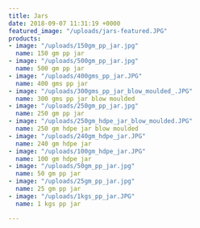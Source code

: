 ```yaml
---
title: Jars
date: 2018-09-07 11:31:19 +0000
featured_image: "/uploads/jars-featured.JPG"
products:
- image: "/uploads/150gm_pp_jar.jpg"
  name: 150 gm pp jar
- image: "/uploads/500gm_pp_jar.jpg"
  name: 500 gm pp jar
- image: "/uploads/400gms_pp_jar.JPG"
  name: 400 gms pp jar
- image: "/uploads/300gms_pp_jar_blow_moulded_.JPG"
  name: 300 gms pp jar blow moulded
- image: "/uploads/250gm_pp_jar.jpg"
  name: 250 gm pp jar
- image: "/uploads/250gm_hdpe_jar_blow_moulded.JPG"
  name: 250 gm hdpe jar blow moulded
- image: "/uploads/240gm_hdpe_jar.JPG"
  name: 240 gm hdpe jar
- image: "/uploads/100gm_hdpe_jar.JPG"
  name: 100 gm hdpe jar
- image: "/uploads/50gm_pp_jar.jpg"
  name: 50 gm pp jar
- image: "/uploads/25gm_pp_jar.jpg"
  name: 25 gm pp jar
- image: "/uploads/1kgs_pp_jar.JPG"
  name: 1 kgs pp jar

---
```

